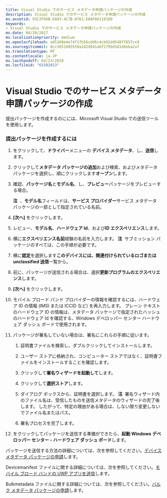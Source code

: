 ```yaml
---
title: Visual Studio でのサービス メタデータ申請パッケージの作成
description: Visual Studio でのサービス メタデータ申請パッケージの作成
ms.assetid: 93C2F66B-EAD3-4C7B-A761-E0AF861101D0
keywords:
- Visual Studio でのサービス メタデータ申請パッケージの作成
ms.date: 04/20/2017
ms.localizationpriority: medium
ms.openlocfilehash: ad5168e4e74f1fb56cdd6c4cb92dd548ff857cc0
ms.sourcegitcommit: 0cc5051945559a242d941a6f2799d161d8eba2a7
ms.translationtype: MT
ms.contentlocale: ja-JP
ms.lasthandoff: 04/23/2019
ms.locfileid: "63381013"
---
```

# <a name="creating-a-service-metadata-submission-package-in-visual-studio"></a>Visual Studio でのサービス メタデータ申請パッケージの作成


提出パッケージを作成するのにには、Microsoft Visual Studio での送信ツールを使用します。

### <a name="span-idtocreateasubmissionpackagespanspan-idtocreateasubmissionpackagespanspan-idtocreateasubmissionpackagespanto-create-a-submission-package"></a><span id="To_create_a_submission_package"></span><span id="to_create_a_submission_package"></span><span id="TO_CREATE_A_SUBMISSION_PACKAGE"></span>提出パッケージを作成するには

1.  をクリックして、**ドライバー**メニューの **デバイス メタデータ**、し、**送信**します。
2.  クリックして**メタデータ パッケージの追加**および検索、およびメタデータ パッケージを選択し、順にクリックします**オープン**します。
3.  確認、**パッケージ名**と**モデル名**、し、**プレビュー**パッケージをプレビューする場合。

    **注**  、**モデル名**フィールドは、**サービス プロバイダー**サービス メタデータ パッケージの一部として指定されている名前。

     

4.  **[次へ]** をクリックします。
5.  レビュー、**モデル名**、**ハードウェア Id**、および**ID エクスペリエンス**します。
6.  横に**エクスペリエンス名前**経験の名前を入力します。
    **注**  サブミッション パッケージのすべては、この手順が必要です。

     

7.  横に**認定**を選択します**このデバイスには、関連付けられているロゴまたは unclassified 送信**一覧から。
8.  前に、パッケージが送信される場合は、選択**更新プログラムのエクスペリエンス**します。
9.  **[次へ]** をクリックします。
10. モバイル ブロード バンド プロバイダーの情報を確認するには、ハードウェア ID の情報 (IMSI または ICCID など) を再入力します。 プレーン テキストのハードウェア ID の情報は、メタデータ パッケージで指定されたハッシュのハードウェア Id を確認する、Windows デベロッパー センター ハードウェア ダッシュ ボードで使用されます。
11. パッケージが署名していない場合は、署名にこれらの手順に従います。

    1.  証明書ファイルを検索し、ダブルクリックしてインストールします。
    2.  ユーザー ストアに格納され、コンピューター ストアではなく、証明書ファイルをインストールすることを確認します。
    3.  クリックして**署名ウィザードを起動して**します。
    4.  クリックして**選択ストア**します。
    5.  ダイアログ ボックスから、証明書を選択します。
        **注**  署名ウィザード内のファイル名は、受信したものを送信メタデータのウィザードの完了後します。 したがって、特定の理由がある場合は、しない限り変更しないでファイル名またはパス。

         

    6.  署名プロセスを完了します。

12. をクリックしてパッケージを送信する準備ができたら、**起動 Windows デベロッパー センター - ハードウェア ダッシュ ボード**します。

パッケージを送信する方法の詳細については、次を参照してください。[デバイス メタデータ パッケージの申請](https://go.microsoft.com/fwlink/p/?linkid=226302)します。

Devicemanifest ファイルに関する詳細については、次を参照してください。[モバイル ブロード バンドの UWP アプリを送信](https://go.microsoft.com/fwlink/p/?linkid=248426)します。

Bulkmetadata ファイルに関する詳細については、次を参照してください。[バルク メタデータ パッケージの申請](https://go.microsoft.com/fwlink/p/?linkid=248427)します。

 

 





